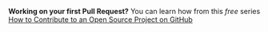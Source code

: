 **Working on your first Pull Request?** You can learn how from this *free* series [How to Contribute to an Open Source Project on GitHub](https://kcd.im/pull-request)